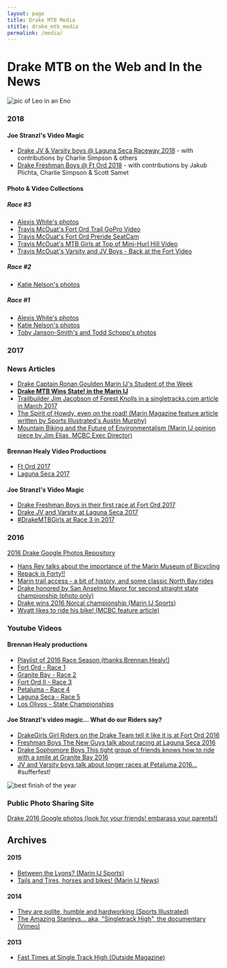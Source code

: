 ```yaml
---
layout: page
title: Drake MTB Media
stitle: drake_mtb_media
permalink: /media/
---
```


# Drake MTB on the Web and In the News

![pic of Leo in an Eno]({{site.baseurl}}/images/media.jpg)


### 2018

#### Joe Stranzl's Video Magic
 * <a href="https://www.youtube.com/watch?v=yY7FlzVAQFg&t=325s" target="_blank">Drake JV & Varsity boys @ Laguna Seca Raceway 2018</a> - with contributions by Charlie Simpson & others
 * <a href="https://www.youtube.com/watch?v=gqAgymmV_Eg&t=53s" target="_blank">Drake Freshman Boys @ Ft Ord 2018</a> - with contributions by Jakub Plichta, Charlie Simpson & Scott Samet
 
#### Photo & Video Collections
##### Race #3
* <a href="https://photos.app.goo.gl/ieRkrX698iIS5els2" target="_blank">Alexis White's photos</a>
* <a href="https://youtu.be/B20DoRskrvw" target="_blank">Travis McOuat's Fort Ord Trail GoPro Video</a>
* <a href="https://youtu.be/jMuDC23LO4U" target="_blank">Travis McOuat's Fort Ord Preride SeatCam</a>
* <a href="https://youtu.be/O4xrmu54pSU" target="_blank">Travis McOuat's MTB Girls at Top of Mini-Hurl Hill Video</a>
* <a href="https://youtu.be/QfsC2jxuMpc" target="_blank">Travis McOuat's Varsity and JV Boys - Back at the Fort Video</a>

##### Race #2
* <a href="https://www.amazon.com/photos/share/ISp3SKjiNN8W63UYhNOSKPmvqkb9zoQIKg16LKYfICZ" target="_blank">Katie Nelson's photos</a>

##### Race #1
* <a href="https://photos.app.goo.gl/F6yg0l6K3AhReYPA2" target="_blank">Alexis White's photos</a>
* <a href="https://www.amazon.com/photos/share/cLI5xfK4XsamjbU5DSAbqedcflZslFCAaXvJqxQ7y6z" target="_blank">Katie Nelson's photos</a>
* <a href="https://photos.app.goo.gl/cRVCY8WokisYJ2VD2" target="_blank">Toby Janson-Smith's and Todd Schopp's photos</a>


### 2017

### News Articles
* [Drake Captain Ronan Goulden Marin IJ's Student of the Week](http://www.marinij.com/article/NO/20171029/FEATURES/171029793)
* [<b>Drake MTB Wins State! in the Marin IJ</b>](http://www.marinij.com/sports/20170515/mountain-biking-drake-repeats-as-state-champion-tam-runner-up-san-marin-second-in-division-ii)
* [Trailbuilder Jim Jacobson of Forest Knolls in a singletracks.com article in March 2017](https://www.singletracks.com/blog/mtb-trails/marins-trail-king-profile-of-a-trail-builder)
* [The Spirit of Howdy, even on the road! (Marin Magazine feature article written by Sports Illustrated's Austin Murphy)](http://www.marinmagazine.com/March-2017/Sharing-the-Road/)
* [Mountain Biking and the Future of Environmentalism (Marin IJ opinion piece by Jim Elias, MCBC Exec Director)](http://www.marinij.com/opinion/20170218/marin-voice-bike-access-to-trails-and-environmental-sustainability)

#### Brennan Healy Video Productions
* [Ft Ord 2017](https://www.youtube.com/watch?v=ubgbmzYe9YA)
* [Laguna Seca 2017](https://www.youtube.com/watch?v=pqR9wSEq9Ho)

#### Joe Stranzl's Video Magic
 * [Drake Freshman Boys in their first race at Fort Ord 2017](https://www.youtube.com/watch?v=nvABfshenuo)
 * [Drake JV and Varsity at Laguna Seca 2017](https://www.youtube.com/watch?v=L-r5J5Dfc_Y)
 * [#DrakeMTBGirls at Race 3 in 2017](hthttps://www.youtube.com/watch?v=0N8iXa_M5oE)


### 2016

[2016 Drake Google Photos Repository](https://goo.gl/photos/YpAmTJrjciYyz6YK7)

* [Hans Rey talks about the importance of the Marin Museum of Bicycling](http://www.pinkbike.com/news/hans-rey-mountain-bike-hall-of-fame-matters-2016.html)
* [Repack is Forty!!](http://www.bikebiz.com/news/read/repack-is-forty-on-friday/020215)
* [Marin trail access - a bit of history, and some classic North Bay rides](http://www.sonomanews.com/lifestyle/6117603-181/classic-north-bay-mountain-biking?artslide=0)
* [Drake honored by San Anselmo Mayor for second straight state championship (photo only)]({{site.baseurl}}/images/townhall_2016.jpg)
* [Drake wins 2016 Norcal championship (Marin IJ Sports)](http://www.marinij.com/sports/20160508/marin-briefs-drake-claims-norcal-mountain-biking-championship)
* [Wyatt likes to ride his bike! (MCBC feature article)](http://www.marinbike.org/news/offroad/wyatt-miceli-i-like-to-ride-my-bicycle-2016/)

### Youtube Videos

#### Brennan Healy productions
* [Playlist of 2016 Race Season (thanks Brennan Healy!)](https://www.youtube.com/playlist?list=PL0iTUF9DuZ1x_c4RF76xzyjkk74hDrDP8)
* [Fort Ord - Race 1](https://www.youtube.com/watch?v=f01G-DY5t8U)
* [Granite Bay - Race 2](https://www.youtube.com/watch?v=44Ppm4UQnOg)
* [Fort Ord II - Race 3](https://www.youtube.com/watch?v=R5JKbUAZUbI)
* [Petaluma - Race 4](https://www.youtube.com/watch?v=0T9F4Gw1AvQ)
* [Laguna Seca - Race 5](https://www.youtube.com/watch?v=GnPXnqkWIlU)
* [Los Olivos - State Championships](https://www.youtube.com/watch?v=M23T6-XmA2I)

#### Joe Stranzl's video magic... What do our Riders say?
 * [DrakeGirls  Girl Riders on the Drake Team tell it like it is at Fort Ord 2016](https://www.youtube.com/watch?v=YUfSNj7cHpQ)
 * [Freshman Boys  The New Guys talk about racing at Laguna Seca 2016](https://www.youtube.com/watch?v=-oozGRhEk1E)
 * [Drake Sophomore Boys  This tight group of friends knows how to ride with a smile at Granite Bay 2016](https://www.youtube.com/watch?v=jVMlhFWBko0)
 * [JV and Varsity boys talk about longer races at Petaluma 2016…](https://www.youtube.com/watch?v=moe36leZhhk)  #sufferfest!

![best finish of the year]({{site.baseurl}}/images/race_finish.JPG)

### Public Photo Sharing Site

[Drake 2016 Google photos (look for your friends! embarass your parents!)](https://goo.gl/photos/YpAmTJrjciYyz6YK7)


## Archives

#### 2015
* [Between the Lyons? (Marin IJ Sports)](http://www.marinij.com/sports/20150512/prep-mountain-biking-lyons-trying-to-help-drake-get-back-on-top-at-state-race)
* [Tails and Tires, horses and bikes! (Marin IJ News)](http://www.marinij.com/article/NO/20150307/NEWS/150309851)

#### 2014
* [They are polite, humble and hardworking (Sports Illustrated)](http://www.si.com/edge/2014/03/30/drake-highs-mountain-biking-dynasty)
* [The Amazing Stanleys... aka, "Singletrack High", the documentary (Vimeo)](https://vimeo.com/95958080)

#### 2013
* [Fast Times at Single Track High (Outside Magazine)](http://www.outsideonline.com/1918441/fast-times-singletrack-high)
